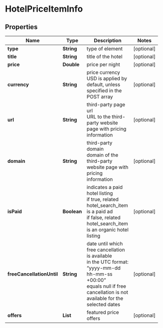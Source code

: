 # HotelPriceItemInfo


## Properties

| Name | Type | Description | Notes |
|------------ | ------------- | ------------- | -------------|
**type** | **String** | type of element |[optional]|
**title** | **String** | title of the hotel |[optional]|
**price** | **Double** | price per night |[optional]|
**currency** | **String** | price currency<br>USD is applied by default, unless specified in the POST array |[optional]|
**url** | **String** | third-party page url<br>URL to the third-party website page with pricing information |[optional]|
**domain** | **String** | third-party domain<br>domain of the third-party website page with pricing information |[optional]|
**isPaid** | **Boolean** | indicates a paid hotel listing<br>if true, related hotel_search_item is a paid ad<br>if false, related hotel_search_item is an organic hotel listing |[optional]|
**freeCancellationUntil** | **String** | date until which free cancellation is available<br>in the UTC format: “yyyy-mm-dd hh-mm-ss +00:00”<br>equals null if free cancellation is not available for the selected dates |[optional]|
**offers** | **List<HotelInfoPriceOffer>** | featured price offers |[optional]|